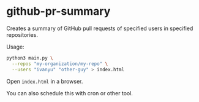 # github-pr-summary

Creates a summary of GitHub pull requests of specified users in specified repositories.

Usage:
```bash
python3 main.py \
  --repos "my-organization/my-repo" \
  --users "ivanyu" "other-guy" > index.html
```

Open `index.html` in a browser.

You can also schedule this with cron or other tool.
